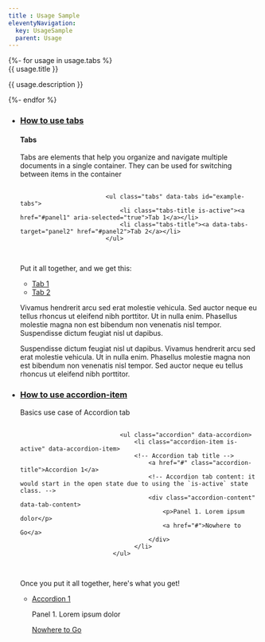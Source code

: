```yaml
---
title : Usage Sample
eleventyNavigation:
  key: UsageSample
  parent: Usage
---
```

   
<div class=" content usage">
<div class="tabs-content vertical" data-tabs-content="example-tabs">
{%- for usage in usage.tabs %}
    <div id="{{ usage.id}}" class=" tabs-panel {{usage.cssClass}}"> 
        <div class="usage-content">
            <div class="content-header">
                <i class="fa fa-{{ usage.faIcon }}"></i>
                <span> {{ usage.title }}</span>
            </div>                        
        </div>
        <div>
            <p>{{ usage.description }}</p>
        </div>
    </div>
{%- endfor %}                       
</div>
    <div class="padding-top">
        <ul class="accordion" data-accordion data-multi-expand="true" data-allow-all-closed="true">
            <li class="accordion-item" data-accordion-item>
              <a href="#" class="accordion-title"><h3>How to use tabs</h3></a>
              <div class="accordion-content" data-tab-content>
                  <h4>Tabs</h4>
                <p>Tabs are elements that help you organize and navigate multiple documents in a single container. They can be used for switching between items in the container</p>
                <pre>
                    <code class="html">
                        <span class="hljs-tag">&lt;<span class="hljs-name">ul</span> <span class="hljs-attr">class</span>=<span class="hljs-string">"tabs"</span> <span class="hljs-attr">data-tabs</span> <span class="hljs-attr">id</span>=<span class="hljs-string">"example-tabs"</span>&gt;</span>
                            <span class="hljs-tag">&lt;<span class="hljs-name">li</span> <span class="hljs-attr">class</span>=<span class="hljs-string">"tabs-title is-active"</span>&gt;</span><span class="hljs-tag">&lt;<span class="hljs-name">a</span> <span class="hljs-attr">href</span>=<span class="hljs-string">"#panel1"</span> <span class="hljs-attr">aria-selected</span>=<span class="hljs-string">"true"</span>&gt;</span>Tab 1<span class="hljs-tag">&lt;/<span class="hljs-name">a</span>&gt;</span><span class="hljs-tag">&lt;/<span class="hljs-name">li</span>&gt;</span>
                            <span class="hljs-tag">&lt;<span class="hljs-name">li</span> <span class="hljs-attr">class</span>=<span class="hljs-string">"tabs-title"</span>&gt;</span><span class="hljs-tag">&lt;<span class="hljs-name">a</span> <span class="hljs-attr">data-tabs-target</span>=<span class="hljs-string">"panel2"</span> <span class="hljs-attr">href</span>=<span class="hljs-string">"#panel2"</span>&gt;</span>Tab 2<span class="hljs-tag">&lt;/<span class="hljs-name">a</span>&gt;</span><span class="hljs-tag">&lt;/<span class="hljs-name">li</span>&gt;</span>
                        <span class="hljs-tag">&lt;/<span class="hljs-name">ul</span>&gt;</span>
                    </code>
                </pre>
                <p>
                    Put it all together, and we get this:
                </p>
                <ul class="tabs" data-active-collapse="true" data-tabs id="collapsing-tabs">
                    <li class="tabs-title is-active"><a href="#panel1c" aria-selected="true">Tab 1</a></li>
                    <li class="tabs-title"><a href="#panel2c">Tab 2</a></li>
                </ul>
                <div class="tabs-content" data-tabs-content="example-tabs">
                    <div class="tabs-panel is-active" id="panel1">
                      <p>Vivamus hendrerit arcu sed erat molestie vehicula. Sed auctor neque eu tellus rhoncus ut eleifend nibh porttitor. Ut in nulla enim. Phasellus molestie magna non est bibendum non venenatis nisl tempor. Suspendisse dictum feugiat nisl ut dapibus.</p>
                    </div>
                    <div class="tabs-panel" id="panel2">
                      <p>Suspendisse dictum feugiat nisl ut dapibus.  Vivamus hendrerit arcu sed erat molestie vehicula. Ut in nulla enim. Phasellus molestie magna non est bibendum non venenatis nisl tempor.  Sed auctor neque eu tellus rhoncus ut eleifend nibh porttitor.</p>
                    </div>
                </div>
              </div>
            </li>
            <li class="accordion-item" data-accordion-item>
                <a href="#" class="accordion-title"><h3>How to use accordion-item</h3></a>
                <div class="accordion-content" data-tab-content>
                    <p>Basics use case of Accordion tab</p>
                    <pre>
                        <code class="html">
                            <span class="hljs-tag">&lt;<span class="hljs-name">ul</span> <span class="hljs-attr">class</span>=<span class="hljs-string">"accordion"</span> <span class="hljs-attr">data-accordion</span>&gt;</span>
                                <span class="hljs-tag">&lt;<span class="hljs-name">li</span> <span class="hljs-attr">class</span>=<span class="hljs-string">"accordion-item is-active"</span> <span class="hljs-attr">data-accordion-item</span>&gt;</span>
                                <span class="hljs-comment">&lt;!-- Accordion tab title --&gt;</span>
                                    <span class="hljs-tag">&lt;<span class="hljs-name">a</span> <span class="hljs-attr">href</span>=<span class="hljs-string">"#"</span> <span class="hljs-attr">class</span>=<span class="hljs-string">"accordion-title"</span>&gt;</span>Accordion 1<span class="hljs-tag">&lt;/<span class="hljs-name">a</span>&gt;</span>
                                    <span class="hljs-comment">&lt;!-- Accordion tab content: it would start in the open state due to using the `is-active` state class. --&gt;</span>
                                    <span class="hljs-tag">&lt;<span class="hljs-name">div</span> <span class="hljs-attr">class</span>=<span class="hljs-string">"accordion-content"</span> <span class="hljs-attr">data-tab-content</span>&gt;</span>
                                        <span class="hljs-tag">&lt;<span class="hljs-name">p</span>&gt;</span>Panel 1. Lorem ipsum dolor<span class="hljs-tag">&lt;/<span class="hljs-name">p</span>&gt;</span>
                                        <span class="hljs-tag">&lt;<span class="hljs-name">a</span> <span class="hljs-attr">href</span>=<span class="hljs-string">"#"</span>&gt;</span>Nowhere to Go<span class="hljs-tag">&lt;/<span class="hljs-name">a</span>&gt;</span>
                                    <span class="hljs-tag">&lt;/<span class="hljs-name">div</span>&gt;</span>
                                <span class="hljs-tag">&lt;/<span class="hljs-name">li</span>&gt;</span>
                          <span class="hljs-tag">&lt;/<span class="hljs-name">ul</span>&gt;</span>
                        </code>
                    </pre>
                    <p>Once you put it all together, here's what you get!</p>
                    <ul class="accordion" data-accordion>
                        <li class="accordion-item is-active" data-accordion-item>  
                          <a href="#" class="accordion-title">Accordion 1</a>
                          <div class="accordion-content" data-tab-content>
                            <p>Panel 1. Lorem ipsum dolor</p>
                            <a href="#">Nowhere to Go</a>
                          </div>
                        </li> 
                      </ul>
                </div>
              </li>
          </ul>
    </div>
</div>